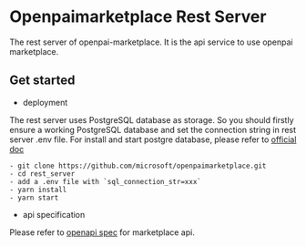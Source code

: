 # Openpaimarketplace Rest Server

The rest server of openpai-marketplace. It is the api service to use openpai marketplace.

## Get started

- deployment

The rest server uses PostgreSQL database as storage. So you should firstly ensure a working PostgreSQL database and set the connection string in rest server .env file. For install and start postgre database, please refer to [official doc](https://www.postgresql.org/download/)

```shell
- git clone https://github.com/microsoft/openpaimarketplace.git
- cd rest_server
- add a .env file with `sql_connection_str=xxx`
- yarn install
- yarn start
```

- api specification

Please refer to [openapi spec](./marketplace_api_spec_3.0.yaml) for marketplace api.
